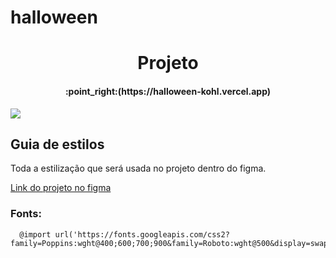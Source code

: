 # halloween

<h1 align="center"> Projeto </h1>

<h4 align="center">
    :point_right:(https://halloween-kohl.vercel.app)
</h4>

<img align="center" src="https://user-images.githubusercontent.com/82785683/196576732-0526ffed-0a2a-4ae5-9be9-a167abbec0e4.png">

<br>

## Guia de estilos

Toda a estilização que será usada no projeto dentro do figma.

[Link do projeto no figma](https://www.figma.com/file/HGZkLRs4Pc4hJ2h6QlkIjg/Ghost-Agency---Ghost-Illustration-Kit-(Community)-(Copy)?node-id=11%3A139&mode=dev)
<br>

### Fonts:
```
  @import url('https://fonts.googleapis.com/css2?family=Poppins:wght@400;600;700;900&family=Roboto:wght@500&display=swap');
```
